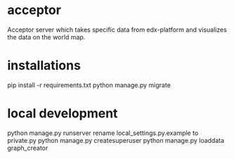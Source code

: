 # acceptor
Acceptor server which takes specific data from edx-platform and visualizes the data on the world map.

# installations

pip install -r requirements.txt
python manage.py migrate

# local development

python manage.py runserver
rename local_settings.py.example to private.py
python manage.py createsuperuser
python manage.py loaddata graph_creator
